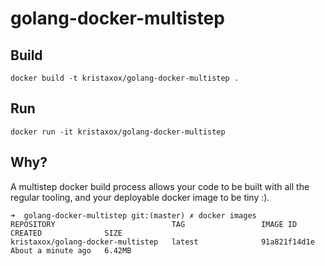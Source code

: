 # golang-docker-multistep

## Build
```
docker build -t kristaxox/golang-docker-multistep .
```

## Run
```
docker run -it kristaxox/golang-docker-multistep
```

## Why?
A multistep docker build process allows your code to be built with all the regular tooling, and your deployable docker image to be tiny :).
```
➜  golang-docker-multistep git:(master) ✗ docker images
REPOSITORY                          TAG                 IMAGE ID            CREATED              SIZE
kristaxox/golang-docker-multistep   latest              91a821f14d1e        About a minute ago   6.42MB
```